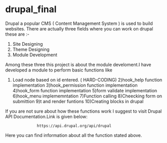 # drupal_final
Drupal a popular CMS ( Content Management System ) is used to build websites. There are actually three fields where you can work
on drupal these are :-
  1) Site Designing
  2) Theme Designing
  3) Module Development

Among these three this project is about the module develoment.I have developed a module to perform basic functions like
  1) Load node based on id entered. ( HARD-CODING)
  2)hook_help function implementation
  3)hook_permission function implementation
  4)hook_form function implementation
  5)form validate implementation
  6)hook_menu implememntation
  7)Function calling
  8)Cheecking form on submittion
  9)t and render funtions
  10)Creating blocks in drupal

If you are not sure about how these functions work I suggest to visit Drupal API Documentation.Link is given below:
                  
                  https://api.drupal.org/api/drupal
  
  Here you can find information about all the function stated above.
